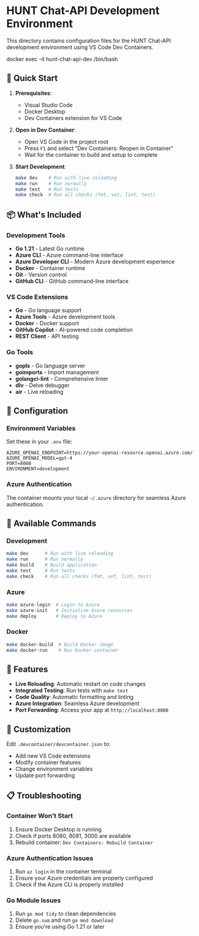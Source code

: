 # HUNT Chat-API Development Environment

This directory contains configuration files for the HUNT Chat-API development environment using VS Code Dev Containers.

docker exec -it hunt-chat-api-dev /bin/bash 

## 🚀 Quick Start

1. **Prerequisites**:

   - Visual Studio Code
   - Docker Desktop
   - Dev Containers extension for VS Code

2. **Open in Dev Container**:

   - Open VS Code in the project root
   - Press `F1` and select "Dev Containers: Reopen in Container"
   - Wait for the container to build and setup to complete

3. **Start Development**:
   ```bash
   make dev    # Run with live reloading
   make run    # Run normally
   make test   # Run tests
   make check  # Run all checks (fmt, vet, lint, test)
   ```

## 📦 What's Included

### Development Tools

- **Go 1.21** - Latest Go runtime
- **Azure CLI** - Azure command-line interface
- **Azure Developer CLI** - Modern Azure development experience
- **Docker** - Container runtime
- **Git** - Version control
- **GitHub CLI** - GitHub command-line interface

### VS Code Extensions

- **Go** - Go language support
- **Azure Tools** - Azure development tools
- **Docker** - Docker support
- **GitHub Copilot** - AI-powered code completion
- **REST Client** - API testing

### Go Tools

- **gopls** - Go language server
- **goimports** - Import management
- **golangci-lint** - Comprehensive linter
- **dlv** - Delve debugger
- **air** - Live reloading

## 🔧 Configuration

### Environment Variables

Set these in your `.env` file:

```env
AZURE_OPENAI_ENDPOINT=https://your-openai-resource.openai.azure.com/
AZURE_OPENAI_MODEL=gpt-4
PORT=8080
ENVIRONMENT=development
```

### Azure Authentication

The container mounts your local `~/.azure` directory for seamless Azure authentication.

## 🎯 Available Commands

### Development

```bash
make dev      # Run with live reloading
make run      # Run normally
make build    # Build application
make test     # Run tests
make check    # Run all checks (fmt, vet, lint, test)
```

### Azure

```bash
make azure-login  # Login to Azure
make azure-init   # Initialize Azure resources
make deploy       # Deploy to Azure
```

### Docker

```bash
make docker-build  # Build Docker image
make docker-run    # Run Docker container
```

## 🌟 Features

- **Live Reloading**: Automatic restart on code changes
- **Integrated Testing**: Run tests with `make test`
- **Code Quality**: Automatic formatting and linting
- **Azure Integration**: Seamless Azure development
- **Port Forwarding**: Access your app at `http://localhost:8080`

## 🔄 Customization

Edit `.devcontainer/devcontainer.json` to:

- Add new VS Code extensions
- Modify container features
- Change environment variables
- Update port forwarding

## 📋 Troubleshooting

### Container Won't Start

1. Ensure Docker Desktop is running
2. Check if ports 8080, 8081, 3000 are available
3. Rebuild container: `Dev Containers: Rebuild Container`

### Azure Authentication Issues

1. Run `az login` in the container terminal
2. Ensure your Azure credentials are properly configured
3. Check if the Azure CLI is properly installed

### Go Module Issues

1. Run `go mod tidy` to clean dependencies
2. Delete `go.sum` and run `go mod download`
3. Ensure you're using Go 1.21 or later
